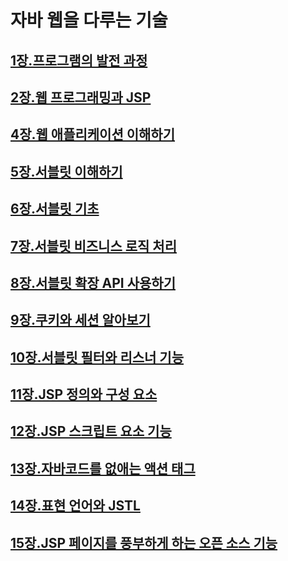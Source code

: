 # 자바 웹을 다루는 기술

## [1장.프로그램의 발전 과정](https://github.com/jjy3385/TIL/blob/main/%EC%9B%B9%EA%B0%9C%EB%B0%9C/%EC%9E%90%EB%B0%94%EC%9B%B9%EC%9D%84%EB%8B%A4%EB%A3%A8%EB%8A%94%EA%B8%B0%EC%88%A0/1%EC%9E%A5/README.md)

## [2장.웹 프로그래밍과 JSP](https://github.com/jjy3385/TIL/blob/main/%EC%9B%B9%EA%B0%9C%EB%B0%9C/%EC%9E%90%EB%B0%94%EC%9B%B9%EC%9D%84%EB%8B%A4%EB%A3%A8%EB%8A%94%EA%B8%B0%EC%88%A0/2%EC%9E%A5/README.md)

## [4장.웹 애플리케이션 이해하기](https://github.com/jjy3385/TIL/blob/main/%EC%9B%B9%EA%B0%9C%EB%B0%9C/%EC%9E%90%EB%B0%94%EC%9B%B9%EC%9D%84%EB%8B%A4%EB%A3%A8%EB%8A%94%EA%B8%B0%EC%88%A0/4%EC%9E%A5/README.md)

## [5장.서블릿 이해하기](https://github.com/jjy3385/TIL/blob/main/%EC%9B%B9%EA%B0%9C%EB%B0%9C/%EC%9E%90%EB%B0%94%EC%9B%B9%EC%9D%84%EB%8B%A4%EB%A3%A8%EB%8A%94%EA%B8%B0%EC%88%A0/5%EC%9E%A5/README.md)

## [6장.서블릿 기초](https://github.com/jjy3385/TIL/blob/main/%EC%9B%B9%EA%B0%9C%EB%B0%9C/%EC%9E%90%EB%B0%94%EC%9B%B9%EC%9D%84%EB%8B%A4%EB%A3%A8%EB%8A%94%EA%B8%B0%EC%88%A0/6%EC%9E%A5/README.md)

## [7장.서블릿 비즈니스 로직 처리](https://github.com/jjy3385/TIL/blob/main/%EC%9B%B9%EA%B0%9C%EB%B0%9C/%EC%9E%90%EB%B0%94%EC%9B%B9%EC%9D%84%EB%8B%A4%EB%A3%A8%EB%8A%94%EA%B8%B0%EC%88%A0/7%EC%9E%A5/README.md)

## [8장.서블릿 확장 API 사용하기](https://github.com/jjy3385/TIL/blob/main/%EC%9B%B9%EA%B0%9C%EB%B0%9C/%EC%9E%90%EB%B0%94%EC%9B%B9%EC%9D%84%EB%8B%A4%EB%A3%A8%EB%8A%94%EA%B8%B0%EC%88%A0/8%EC%9E%A5/README.md)

## [9장.쿠키와 세션 알아보기](https://github.com/jjy3385/TIL/blob/main/%EC%9B%B9%EA%B0%9C%EB%B0%9C/%EC%9E%90%EB%B0%94%EC%9B%B9%EC%9D%84%EB%8B%A4%EB%A3%A8%EB%8A%94%EA%B8%B0%EC%88%A0/9%EC%9E%A5/README.md)

## [10장.서블릿 필터와 리스너 기능](https://github.com/jjy3385/TIL/blob/main/%EC%9B%B9%EA%B0%9C%EB%B0%9C/%EC%9E%90%EB%B0%94%EC%9B%B9%EC%9D%84%EB%8B%A4%EB%A3%A8%EB%8A%94%EA%B8%B0%EC%88%A0/10%EC%9E%A5/README.md)

## [11장.JSP 정의와 구성 요소](https://github.com/jjy3385/TIL/blob/main/%EC%9B%B9%EA%B0%9C%EB%B0%9C/%EC%9E%90%EB%B0%94%EC%9B%B9%EC%9D%84%EB%8B%A4%EB%A3%A8%EB%8A%94%EA%B8%B0%EC%88%A0/11%EC%9E%A5/README.md)

## [12장.JSP 스크립트 요소 기능](https://github.com/jjy3385/TIL/blob/main/%EC%9B%B9%EA%B0%9C%EB%B0%9C/%EC%9E%90%EB%B0%94%EC%9B%B9%EC%9D%84%EB%8B%A4%EB%A3%A8%EB%8A%94%EA%B8%B0%EC%88%A0/12%EC%9E%A5/README.md)

## [13장.자바코드를 없애는 액션 태그](https://github.com/jjy3385/TIL/blob/main/%EC%9B%B9%EA%B0%9C%EB%B0%9C/%EC%9E%90%EB%B0%94%EC%9B%B9%EC%9D%84%EB%8B%A4%EB%A3%A8%EB%8A%94%EA%B8%B0%EC%88%A0/13%EC%9E%A5/README.md)

## [14장.표현 언어와 JSTL](https://github.com/jjy3385/TIL/blob/main/%EC%9B%B9%EA%B0%9C%EB%B0%9C/%EC%9E%90%EB%B0%94%EC%9B%B9%EC%9D%84%EB%8B%A4%EB%A3%A8%EB%8A%94%EA%B8%B0%EC%88%A0/14%EC%9E%A5/README.md)

## [15장.JSP 페이지를 풍부하게 하는 오픈 소스 기능](https://github.com/jjy3385/TIL/blob/main/%EC%9B%B9%EA%B0%9C%EB%B0%9C/%EC%9E%90%EB%B0%94%EC%9B%B9%EC%9D%84%EB%8B%A4%EB%A3%A8%EB%8A%94%EA%B8%B0%EC%88%A0/15%EC%9E%A5/README.md)

